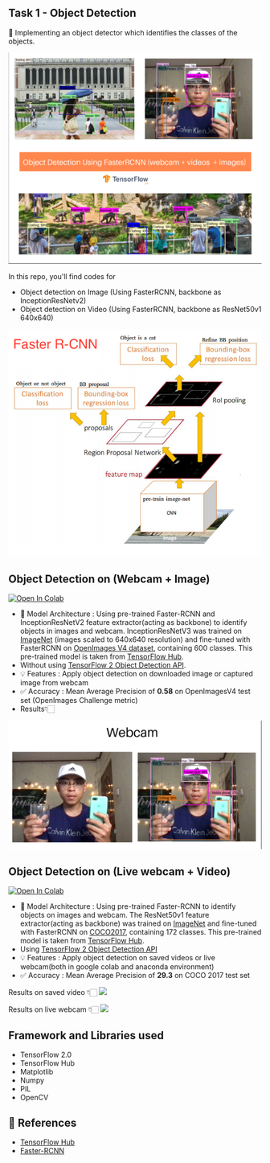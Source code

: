 ## Task 1 - Object Detection
:dart: Implementing an object detector which identifies the classes of the objects.

<img src="https://raw.githubusercontent.com/NyanSwanAung/The-Sparks-Foundation-Intership/main/assets/Task1.png"/>

In this repo, you'll find codes for 
- Object detection on Image (Using FasterRCNN, backbone as  InceptionResNetv2)
- Object detection on Video (Using FasterRCNN, backbone as ResNet50v1 640x640)

<img src = "https://raw.githubusercontent.com/NyanSwanAung/The-Sparks-Foundation-Intership/main/assets/faster-rcnn.png"/>

## Object Detection on (Webcam + Image)
<a href="https://colab.research.google.com/drive/1OfTtWs5Xty364JAX0lkp918QH32U9OIr?usp=sharing"><img src="https://colab.research.google.com/assets/colab-badge.svg" alt="Open In Colab"/></a>

- :rocket: Model Architecture : Using pre-trained Faster-RCNN and InceptionResNetV2 feature extractor(acting as backbone) to identify objects in images and webcam. InceptionResNetV3 was trained on [ImageNet](http://image-net.org/) (images scaled to 640x640 resolution) and fine-tuned with FasterRCNN on [OpenImages V4 dataset](https://storage.googleapis.com/openimages/web/index.html), containing 600 classes.
This pre-trained model is taken from [TensorFlow Hub](https://www.tensorflow.org/hub).
- Without using [TensorFlow 2 Object Detection API](https://github.com/tensorflow/models/blob/master/research/object_detection/g3doc/tf2.md).
- :bulb: Features : Apply object detection on downloaded image or captured image from webcam
- ✅ Accuracy : Mean Average Precision of **0.58** on OpenImagesV4 test set (OpenImages Challenge metric)
- Results👇🏻
<img src = "https://raw.githubusercontent.com/NyanSwanAung/The-Sparks-Foundation-Intership/main/assets/webcam_img.png"/>

## Object Detection on (Live webcam + Video)
<a href="https://colab.research.google.com/drive/1Z-cy_X6MzAmshEJ6xU9ktaGIgEx_X3c6?usp=sharing"><img src="https://colab.research.google.com/assets/colab-badge.svg" alt="Open In Colab"/></a>

- :rocket: Model Architecture : Using pre-trained Faster-RCNN to identify objects on images and webcam. The ResNet50v1 feature extractor(acting as backbone) was trained on [ImageNet](http://image-net.org/) and fine-tuned with FasterRCNN on [COCO2017](https://cocodataset.org/#home), containing 172 classes. This pre-trained model is taken from [TensorFlow Hub](https://www.tensorflow.org/hub).
- Using [TensorFlow 2 Object Detection API](https://github.com/tensorflow/models/blob/master/research/object_detection/g3doc/tf2.md)
- :bulb: Features : Apply object detection on saved videos or live webcam(both in google colab and anaconda environment)
- ✅ Accuracy : Mean Average Precision of **29.3** on COCO 2017 test set

Results on saved video 👇🏻
<img src = "https://raw.githubusercontent.com/NyanSwanAung/The-Sparks-Foundation-Intership/main/assets/webcam_vid.gif"/> 


Results on live webcam 👇🏻
<img src = "https://raw.githubusercontent.com/NyanSwanAung/The-Sparks-Foundation-Intership/main/assets/webcam_live.gif"/> 



##  Framework and Libraries used 
- TensorFlow 2.0
- TensorFlow Hub
- Matplotlib
- Numpy
- PIL
- OpenCV

## :bookmark: References
- [TensorFlow Hub](https://www.tensorflow.org/hub)
- [Faster-RCNN](https://arxiv.org/abs/1506.01497)
